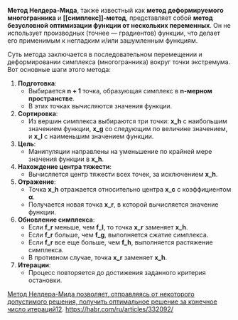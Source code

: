 **Метод Нелдера-Мида**, также известный как **метод деформируемого многогранника** и **[[симплекс]]-метод**, представляет собой **метод безусловной оптимизации функции от нескольких переменных**. Он не использует производных (точнее — градиентов) функции, что делает его применимым к негладким и/или зашумленным функциям.

Суть метода заключается в последовательном перемещении и деформировании симплекса (многогранника) вокруг точки экстремума. Вот основные шаги этого метода:

1. **Подготовка**:
    - Выбирается **n + 1** точка, образующая симплекс в **n-мерном пространстве**.
    - В этих точках вычисляются значения функции.
2. **Сортировка**:
    - Из вершин симплекса выбираются три точки: **x_h** с наибольшим значением функции, **x_g** со следующим по величине значением, и **x_l** с наименьшим значением функции.
3. **Цель**:
    - Манипуляции направлены на уменьшение по крайней мере значения функции в **x_h**.
4. **Нахождение центра тяжести**:
    - Вычисляется центр тяжести всех точек, за исключением **x_h**.
5. **Отражение**:
    - Точка **x_h** отражается относительно центра **x_c** с коэффициентом **α**.
    - Получается новая точка **x_r**, в которой вычисляется значение функции.
6. **Обновление симплекса**:
    - Если **f_r** меньше, чем **f_l**, то точка **x_r** заменяет **x_h**.
    - Если **f_r** больше, чем **f_g**, выполняется сжатие симплекса.
    - Если **f_r** все еще больше, чем **f_h**, выполняется растяжение симплекса.
    - В противном случае, точка **x_r** заменяет **x_h**.
7. **Итерации**:
    - Процесс повторяется до достижения заданного критерия остановки.

[Метод Нелдера-Мида позволяет, отправляясь от некоторого допустимого решения, получить оптимальное решение за конечное число итераций](https://ru.wikipedia.org/wiki/%D0%9C%D0%B5%D1%82%D0%BE%D0%B4_%D0%9D%D0%B5%D0%BB%D0%B4%D0%B5%D1%80%D0%B0_%E2%80%94_%D0%9C%D0%B8%D0%B4%D0%B0)[1](https://ru.wikipedia.org/wiki/%D0%9C%D0%B5%D1%82%D0%BE%D0%B4_%D0%9D%D0%B5%D0%BB%D0%B4%D0%B5%D1%80%D0%B0_%E2%80%94_%D0%9C%D0%B8%D0%B4%D0%B0)[2](https://dic.academic.ru/dic.nsf/ruwiki/1034649).
https://habr.com/ru/articles/332092/